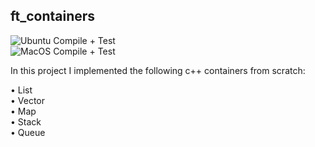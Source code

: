 ## ft_containers

![Ubuntu Compile + Test](https://github.com/skrtks/ft_containers/workflows/Ubuntu%20Compile%20+%20Test/badge.svg)  
![MacOS Compile + Test](https://github.com/skrtks/ft_containers/workflows/MacOS%20Compile%20+%20Test/badge.svg)

In this project I implemented the following c++ containers from scratch:  

• List  
• Vector  
• Map  
• Stack  
• Queue  